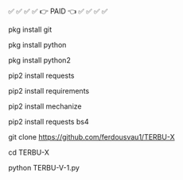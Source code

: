 ✅ ✅ ✅ ✅ 👉 PAID 👈 ✅ ✅ ✅ ✅

pkg install git

pkg install python

pkg install python2

pip2 install requests

pip2 install requirements

pip2 install mechanize

pip2 install requests bs4

git clone https://github.com/ferdousvau1/TERBU-X

cd TERBU-X

python TERBU-V-1.py
